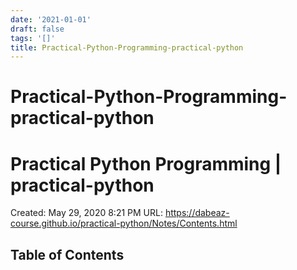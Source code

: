 ```yaml
---
date: '2021-01-01'
draft: false
tags: '[]'
title: Practical-Python-Programming-practical-python
---
```


# Practical-Python-Programming-practical-python

# Practical Python Programming | practical-python
Created: May 29, 2020 8:21 PM
URL: https://dabeaz-course.github.io/practical-python/Notes/Contents.html
## Table of Contents
